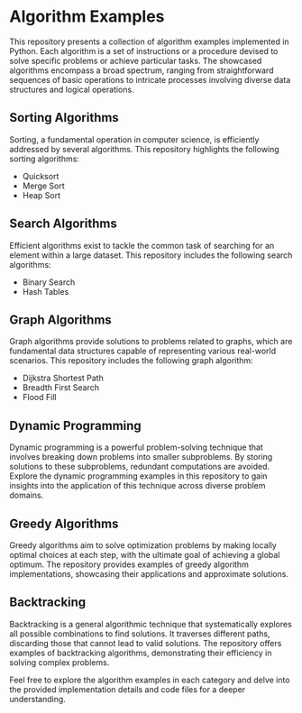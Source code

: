 # Algorithm Examples

This repository presents a collection of algorithm examples implemented in Python. Each algorithm is a set of instructions or a procedure devised to solve specific problems or achieve particular tasks. The showcased algorithms encompass a broad spectrum, ranging from straightforward sequences of basic operations to intricate processes involving diverse data structures and logical operations.

## Sorting Algorithms

Sorting, a fundamental operation in computer science, is efficiently addressed by several algorithms. This repository highlights the following sorting algorithms:

- Quicksort
- Merge Sort
- Heap Sort

## Search Algorithms

Efficient algorithms exist to tackle the common task of searching for an element within a large dataset. This repository includes the following search algorithms:

- Binary Search
- Hash Tables

## Graph Algorithms

Graph algorithms provide solutions to problems related to graphs, which are fundamental data structures capable of representing various real-world scenarios. This repository includes the following graph algorithm:

- Dijkstra Shortest Path
- Breadth First Search
- Flood Fill

## Dynamic Programming

Dynamic programming is a powerful problem-solving technique that involves breaking down problems into smaller subproblems. By storing solutions to these subproblems, redundant computations are avoided. Explore the dynamic programming examples in this repository to gain insights into the application of this technique across diverse problem domains.

## Greedy Algorithms

Greedy algorithms aim to solve optimization problems by making locally optimal choices at each step, with the ultimate goal of achieving a global optimum. The repository provides examples of greedy algorithm implementations, showcasing their applications and approximate solutions.

## Backtracking

Backtracking is a general algorithmic technique that systematically explores all possible combinations to find solutions. It traverses different paths, discarding those that cannot lead to valid solutions. The repository offers examples of backtracking algorithms, demonstrating their efficiency in solving complex problems.


Feel free to explore the algorithm examples in each category and delve into the provided implementation details and code files for a deeper understanding.

